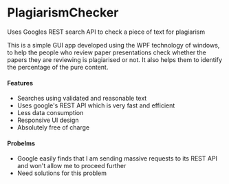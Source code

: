 # PlagiarismChecker
Uses Googles REST search API to check a piece of text for plagiarism

This is a simple GUI app developed using the WPF technology of windows, to help the people who review paper presentations check whether the papers they are reviewing is plagiarised or not. It also helps them to identify the percentage of the pure content.

<h4>Features</h4>
<ul>
  <li>Searches using validated and reasonable text
  <li>Uses google's REST API which is very fast and efficient
  <li>Less data consumption
  <li>Responsive UI design
  <li>Absolutely free of charge
</ul>

<h4>Probelms</h4>
<ul>
  <li>Google easily finds that I am sending massive requests to its REST API and won't allow me to proceed further
  <li>Need solutions for this problem
</ul>
